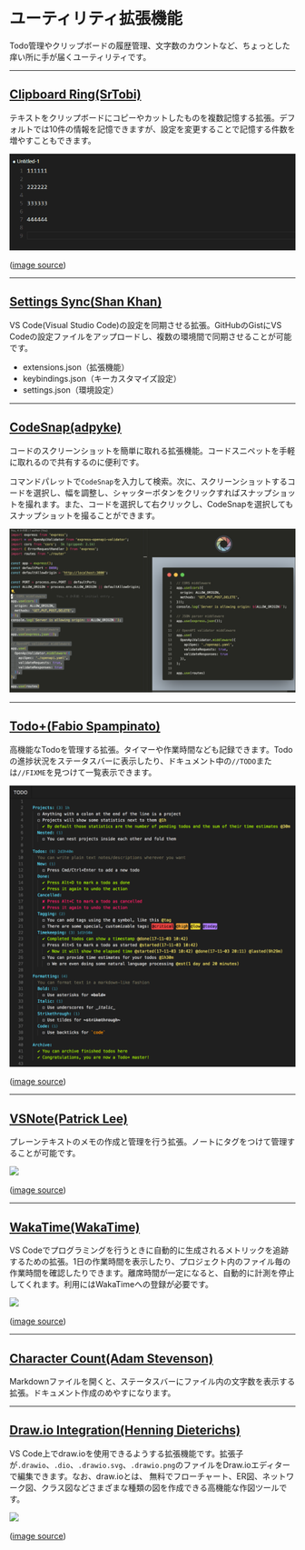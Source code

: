 # ユーティリティ拡張機能

Todo管理やクリップボードの履歴管理、文字数のカウントなど、ちょっとした痒い所に手が届くユーティリティです。

---
## [Clipboard Ring(SrTobi)](https://marketplace.visualstudio.com/items?itemName=SirTobi.code-clip-ring)

テキストをクリップボードにコピーやカットしたものを複数記憶する拡張。デフォルトでは10件の情報を記憶できますが、設定を変更することで記憶する件数を増やすこともできます。

![](https://github.com/SrTobi/code-clip-ring/raw/master/images/preview.gif)

([image source](https://marketplace.visualstudio.com/items?itemName=SirTobi.code-clip-ring))

---
## [Settings Sync(Shan Khan)](https://marketplace.visualstudio.com/items?itemName=Shan.code-settings-sync)

VS Code(Visual Studio Code)の設定を同期させる拡張。GitHubのGistにVS Codeの設定ファイルをアップロードし、複数の環境間で同期させることが可能です。

+ extensions.json（拡張機能）
+ keybindings.json（キーカスタマイズ設定）
+ settings.json（環境設定）


---
## [CodeSnap(adpyke)](https://marketplace.visualstudio.com/items?itemName=adpyke.codesnap)

コードのスクリーンショットを簡単に取れる拡張機能。コードスニペットを手軽に取れるので共有するのに便利です。

コマンドパレットで`CodeSnap`を入力して検索。次に、スクリーンショットするコードを選択し、幅を調整し、シャッターボタンをクリックすればスナップショットを撮れます。また、コードを選択して右クリックし、CodeSnapを選択してもスナップショットを撮ることができます。


![](images/codesnap.png)

---
## [Todo+(Fabio Spampinato)](https://marketplace.visualstudio.com/items?itemName=fabiospampinato.vscode-todo-plus)

高機能なTodoを管理する拡張。タイマーや作業時間なども記録できます。Todoの進捗状況をステータスバーに表示したり、ドキュメント中の`//TODO`または`//FIXME`を見つけて一覧表示できます。

![](https://github.com/fabiospampinato/vscode-todo-plus/raw/master/resources/demo/syntax.png)

([image source](https://marketplace.visualstudio.com/items?itemName=fabiospampinato.vscode-todo-plus))

---
## [VSNote(Patrick Lee)](https://marketplace.visualstudio.com/items?itemName=patricklee.vsnotes)

プレーンテキストのメモの作成と管理を行う拡張。ノートにタグをつけて管理することが可能です。

![](https://github.com/patleeman/VSNotes/raw/master/img/vsnotes_commands.png)

([image source](https://marketplace.visualstudio.com/items?itemName=patricklee.vsnotes))

---
## [WakaTime(WakaTime)](https://marketplace.visualstudio.com/items?itemName=WakaTime.vscode-wakatime)

VS Codeでプログラミングを行うときに自動的に生成されるメトリックを追跡するための拡張。1日の作業時間を表示したり、プロジェクト内のファイル毎の作業時間を確認したりできます。離席時間が一定になると、自動的に計測を停止してくれます。利用にはWakaTimeへの登録が必要です。

![](https://wakatime.com/static/img/ScreenShots/Screen-Shot-2016-03-21.png)

([image source](https://marketplace.visualstudio.com/items?itemName=WakaTime.vscode-wakatime))

---
## [Character Count(Adam Stevenson)](https://marketplace.visualstudio.com/items?itemName=stevensona.character-count)

Markdownファイルを開くと、ステータスバーにファイル内の文字数を表示する拡張。ドキュメント作成のめやすになります。


---

## [Draw.io Integration(Henning Dieterichs)](https://marketplace.visualstudio.com/items?itemName=hediet.vscode-drawio)

VS Code上でdraw.ioを使用できるようする拡張機能です。拡張子が`.drawio`、`.dio`、`.drawio.svg`、`.drawio.png`のファイルをDraw.ioエディターで編集できます。なお、draw.ioとは、 無料でフローチャート、ER図、ネットワーク図、クラス図などさまざまな種類の図を作成できる高機能な作図ツールです。

![](https://github.com/hediet/vscode-drawio/raw/HEAD/docs/demo.gif)

([image source](https://marketplace.visualstudio.com/items?itemName=hediet.vscode-drawio))
